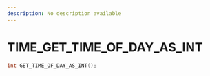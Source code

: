 ```yaml
---
description: No description available 
---
```


# TIME\_GET_TIME_OF_DAY_AS_INT

```cpp
int GET_TIME_OF_DAY_AS_INT();
```